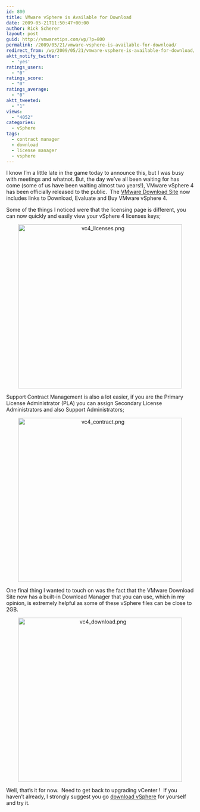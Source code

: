 ```yaml
---
id: 800
title: VMware vSphere is Available for Download
date: 2009-05-21T11:50:47+00:00
author: Rick Scherer
layout: post
guid: http://vmwaretips.com/wp/?p=800
permalink: /2009/05/21/vmware-vsphere-is-available-for-download/
redirect_from: /wp/2009/05/21/vmware-vsphere-is-available-for-download/
aktt_notify_twitter:
  - 'yes'
ratings_users:
  - "0"
ratings_score:
  - "0"
ratings_average:
  - "0"
aktt_tweeted:
  - "1"
views:
  - "4052"
categories:
  - vSphere
tags:
  - contract manager
  - download
  - license manager
  - vsphere
---
```

I know I&#8217;m a little late in the game today to announce this, but I was busy with meetings and whatnot. But, the day we&#8217;ve all been waiting for has come (some of us have been waiting almost two years!), VMware vSphere 4 has been officially released to the public.  The <a href="http://www.vmware.com/download" target="_blank">VMware Download Site</a> now includes links to Download, Evaluate and Buy VMware vSphere 4.

Some of the things I noticed were that the licensing page is different, you can now quickly and easily view your vSphere 4 licenses keys;

<p style="text-align: center;">
  <a class="thickbox" href="http://vmwaretips.com/wp/wp-content/gallery/screenshots/vc4_licenses.png"><img class="ngg-singlepic ngg-center aligncenter" src="http://vmwaretips.com/wp/wp-content/gallery/screenshots/vc4_licenses.png" alt="vc4_licenses.png" width="440" /></a>
</p>

<p style="text-align: left;">
  Support Contract Management is also a lot easier, if you are the Primary License Administrator (PLA) you can assign Secondary License Administrators and also Support Administrators;
</p>

<p style="text-align: center;">
  <a class="thickbox" href="http://vmwaretips.com/wp/wp-content/gallery/screenshots/vc4_contract.png"><img class="ngg-singlepic ngg-center aligncenter" src="http://vmwaretips.com/wp/wp-content/gallery/screenshots/vc4_contract.png" alt="vc4_contract.png" width="440" /></a>
</p>

<p style="text-align: left;">
  One final thing I wanted to touch on was the fact that the VMware Download Site now has a built-in Download Manager that you can use, which in my opinion, is extremely helpful as some of these vSphere files can be close to 2GB.
</p>

<p style="text-align: center;">
  <a class="thickbox" href="http://vmwaretips.com/wp/wp-content/gallery/screenshots/vc4_download.png"><img class="ngg-singlepic ngg-center aligncenter" src="http://vmwaretips.com/wp/wp-content/gallery/screenshots/vc4_download.png" alt="vc4_download.png" width="440" /></a>
</p>

<p style="text-align: left;">
  Well, that&#8217;s it for now.  Need to get back to upgrading vCenter !  If you haven&#8217;t already, I strongly suggest you go <a href="http://www.vmware.com/download" target="_blank">download vSphere</a> for yourself and try it.
</p>

<p style="text-align: center;">